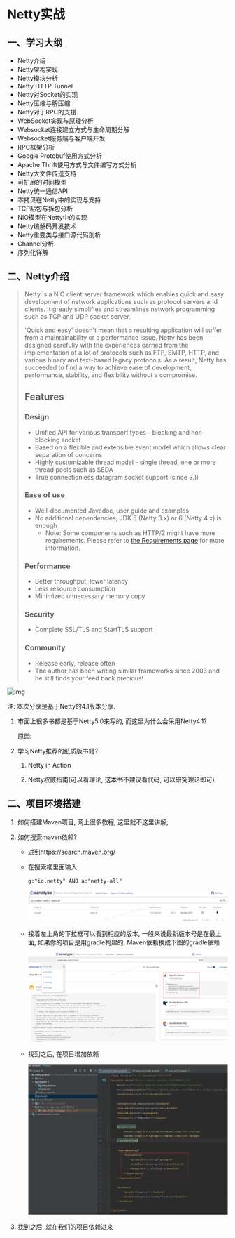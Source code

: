 # Netty实战

## **一、学习大纲**

- Netty介绍
- Netty架构实现
- Netty模块分析
- Netty HTTP Tunnel
- Netty对Socket的实现
- Netty压缩与解压缩
- Netty对于RPC的支援
- WebSocket实现与原理分析
- Websocket连接建立方式与生命周期分解
- Websocket服务端与客户端开发
- RPC框架分析
- Google Protobuf使用方式分析
- Apache Thrift使用方式与文件编写方式分析
- Netty大文件传送支持
- 可扩展的时间模型
- Netty统一通信API
- 零拷贝在Netty中的实现与支持
- TCP粘包与拆包分析
- NIO模型在Netty中的实现
- Netty编解码开发技术
- Netty重要类与接口源代码剖析
- Channel分析
- 序列化详解



## **二、Netty介绍** 

[Netty官网]: https://netty.io/	"Netty官网"
[Netty的Github官网]: https://github.com/netty/netty	"Netty的Github官网"



> Netty is a NIO client server framework which enables quick and easy development of network applications such as protocol servers and clients. It greatly simplifies and streamlines network programming such as TCP and UDP socket server.
>
> 'Quick and easy' doesn't mean that a resulting application will suffer from a maintainability or a performance issue. Netty has been designed carefully with the experiences earned from the implementation of a lot of protocols such as FTP, SMTP, HTTP, and various binary and text-based legacy protocols. As a result, Netty has succeeded to find a way to achieve ease of development, performance, stability, and flexibility without a compromise.
>
> ## Features
>
> ### Design
>
> - Unified API for various transport types - blocking and non-blocking socket
> - Based on a flexible and extensible event model which allows clear separation of concerns
> - Highly customizable thread model - single thread, one or more thread pools such as SEDA
> - True connectionless datagram socket support (since 3.1)
>
> ### Ease of use
>
> - Well-documented Javadoc, user guide and examples
> - No additional dependencies, JDK 5 (Netty 3.x) or 6 (Netty 4.x) is enough
>   - Note: Some components such as HTTP/2 might have more requirements. Please refer to [the Requirements page](https://netty.io/wiki/requirements.html) for more information.
>
> ### Performance
>
> - Better throughput, lower latency
> - Less resource consumption
> - Minimized unnecessary memory copy
>
> ### Security
>
> - Complete SSL/TLS and StartTLS support
>
> ### Community
>
> - Release early, release often
> - The author has been writing similar frameworks since 2003 and he still finds your feed back precious!

![img](https://netty.io/images/components.png)

注: 本次分享是基于Netty的4.1版本分享.

1. 市面上很多书都是基于Netty5.0来写的, 而这里为什么会采用Netty4.1?

   原因: 

   [Netty5.0的master分支被删除的原因]: https://github.com/netty/netty/issues/4466

2. 学习Netty推荐的纸质版书籍?

   1)  Netty in Action

   2)  Netty权威指南(可以看理论, 这本书不建议看代码, 可以研究理论即可)

## 二、项目环境搭建

1. 如何搭建Maven项目, 网上很多教程, 这里就不这里讲解;

2. 如何搜索maven依赖?

   - 进到https://search.maven.org/

   - 在搜索框里面输入 

     ```
     g:"io.netty" AND a:"netty-all"
     ```

     ![image-20210623173145345](img\2-1.png)

   - 接着左上角的下拉框可以看到相应的版本, 一般来说最新版本号是在最上面, 如果你的项目是用gradle构建的, Maven依赖换成下图的gradle依赖

     ![image-20210623173319157](img\2-2.png)

   - 找到之后, 在项目增加依赖

     ![image-20210623173659029](img\2-3.png)

3. 找到之后, 就在我们的项目依赖进来

